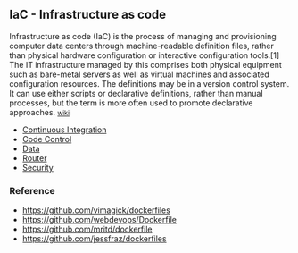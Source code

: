 ## IaC - Infrastructure as code
Infrastructure as code (IaC) is the process of managing and provisioning computer data centers through machine-readable definition files, rather than physical hardware configuration or interactive configuration tools.[1] The IT infrastructure managed by this comprises both physical equipment such as bare-metal servers as well as virtual machines and associated configuration resources. The definitions may be in a version control system. It can use either scripts or declarative definitions, rather than manual processes, but the term is more often used to promote declarative approaches. <small> [wiki](https://en.wikipedia.org/wiki/Infrastructure_as_code) </small>


- [Continuous Integration](https://martinfowler.com/articles/continuousIntegration.html)
- [Code Control]()
- [Data]()
- [Router]()
- [Security]()



### Reference
- https://github.com/vimagick/dockerfiles
- https://github.com/webdevops/Dockerfile
- https://github.com/mritd/dockerfile
- https://github.com/jessfraz/dockerfiles